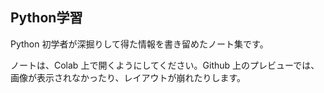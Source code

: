Python学習
----------

Python 初学者が深掘りして得た情報を書き留めたノート集です。

ノートは、Colab 上で開くようにしてください。Github 上のプレビューでは、画像が表示されなかったり、レイアウトが崩れたりします。
